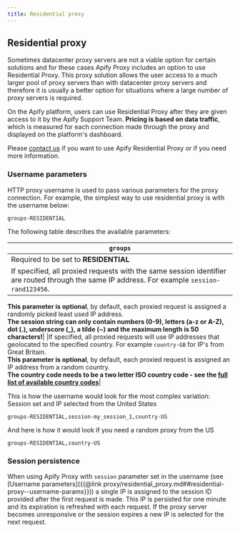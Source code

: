 ```yaml
---
title: Residential proxy
---
```


## [](#residential-proxy)Residential proxy

Sometimes datacenter proxy servers are not a viable option for certain solutions and for these cases Apify Proxy includes an option to use Residential Proxy. This proxy solution allows the user access to a much larger pool of proxy servers than with datacenter proxy servers and therefore it is usually a better option for situations where a large number of proxy servers is required.

On the Apify platform, users can use Residential Proxy after they are given access to it by the Apify Support Team. **Pricing is based on data traffic**, which is measured for each connection made through the proxy and displayed on the platform's dashboard.

Please [contact us](https://apify.com/contact) if you want to use Apify Residential Proxy or if you need more information.

### [](#residential-proxy--username-params)Username parameters

HTTP proxy username is used to pass various parameters for the proxy connection. For example, the simplest way to use residential proxy is with the username below:

    groups-RESIDENTIAL

The following table describes the available parameters:

|`groups`|
|--- |
|Required to be set to **RESIDENTIAL**|
|If specified, all proxied requests with the same session identifier are routed through the same IP address. For example `session-rand123456`.  
**This parameter is optional**, by default, each proxied request is assigned a randomly picked least used IP address.  
**The session string can only contain numbers (0-9), letters (a-z or A-Z), dot (.), underscore (_), a tilde (~) and the maximum length is 50 characters!**|
|If specified, all proxied requests will use IP addresses that geolocated to the specified country. For example `country-GB` for IP's from Great Britain.  
**This parameter is optional**, by default, each proxied request is assigned an IP address from a random country.  
**The country code needs to be a two letter ISO country code - see the [full list of available country codes](https://en.wikipedia.org/wiki/ISO_3166-1_alpha-2#Officially_assigned_code_elements)**|


This is how the username would look for the most complex variation: Session set and IP selected from the United States

    groups-RESIDENTIAL,session-my_session_1,country-US

And here is how it would look if you need a random proxy from the US

    groups-RESIDENTIAL,country-US

### [](#residential-proxy--session-persistence)Session persistence

When using Apify Proxy with `session` parameter set in the username (see [Username parameters]({{@link proxy/residential_proxy.md##residential-proxy--username-params}})) a single IP is assigned to the session ID provided after the first request is made. This IP is persisted for one minute and its expiration is refreshed with each request. If the proxy server becomes unresponsive or the session expires a new IP is selected for the next request.
